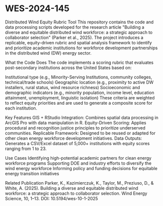 # WES-2024-145
Distributed Wind Equity Rubric Tool
This repository contains the code and data processing scripts developed for the research article "Building a diverse and equitable distributed wind workforce: a strategic approach to collaborator selection" (Parker et al., 2025). The project introduces a replicable, equity-driven rubric and spatial analysis framework to identify and prioritize academic institutions for workforce development partnerships in the distributed wind (DW) energy sector.

What the Code Does
The code implements a scoring rubric that evaluates post-secondary institutions across the United States based on:

Institutional type (e.g., Minority-Serving Institutions, community colleges, technical/trade schools)
Geographic location (e.g., proximity to active DW installers, rural status, wind resource richness)
Socioeconomic and demographic indicators (e.g., minority population, income level, education attainment, unemployment, linguistic isolation)
These criteria are weighted to reflect equity priorities and are used to generate a composite score for each institution.

Key Features
GIS + RStudio Integration: Combines spatial data processing in ArcGIS Pro with data manipulation in R.
Equity-Driven Scoring: Applies procedural and recognition justice principles to prioritize underserved communities.
Replicable Framework: Designed to be reused or adapted for other clean energy workforce development initiatives.
Data Outputs: Generates a CSV/Excel dataset of 5,000+ institutions with equity scores ranging from 1 to 23.

Use Cases
Identifying high-potential academic partners for clean energy workforce programs
Supporting DOE and industry efforts to diversify the wind energy workforce
Informing policy and funding decisions for equitable energy transition initiatives

Related Publication
Parker, K., Kazimierczuk, K., Taylor, M., Preziuso, D., & White, A. (2025). Building a diverse and equitable distributed wind workforce: a strategic approach to collaborator selection. Wind Energy Science, 10, 1–13. DOI: 10.5194/wes-10-1-2025
